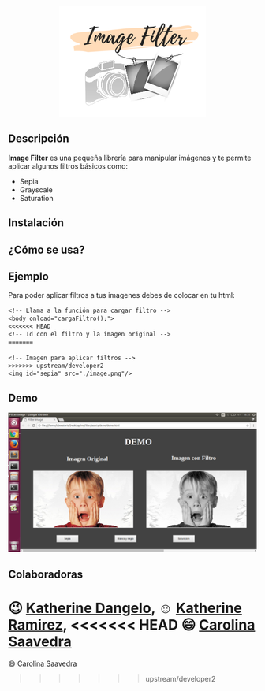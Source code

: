 <p align="center">
  <img src="assets/demo/images/logo.png"/>
</p>

## Descripción

**Image Filter** es una pequeña librería para manipular imágenes y te permite aplicar algunos filtros básicos como: 
- Sepia 
- Grayscale
- Saturation

## Instalación

## ¿Cómo se usa?

## Ejemplo

Para poder aplicar filtros a tus imagenes debes de colocar en tu html:

```
<!-- Llama a la función para cargar filtro -->
<body onload="cargaFiltro();">
<<<<<<< HEAD
<!-- Id con el filtro y la imagen original -->
=======

<!-- Imagen para aplicar filtros -->
>>>>>>> upstream/developer2
<img id="sepia" src="./image.png"/>
```
## Demo

<p align="center">
  <img src="assets/demo/images/demo.png"/>
</p>

## Colaboradoras

:wink: [Katherine Dangelo](https://github.com/Kdangelo),
:relaxed: [Katherine Ramirez](https://github.com/katherineRamirez),
<<<<<<< HEAD
:smile: [Carolina Saavedra](https://github.com/saahub)
=======
:smile: [Carolina Saavedra](https://github.com/saahub)
>>>>>>> upstream/developer2
